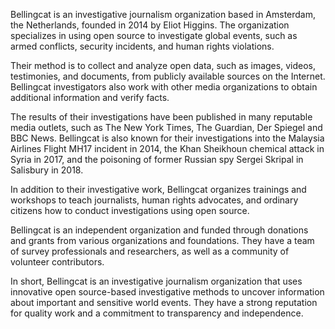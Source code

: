 Bellingcat is an investigative journalism organization based in Amsterdam, the Netherlands, founded in 2014 by Eliot Higgins. The organization specializes in using open source to investigate global events, such as armed conflicts, security incidents, and human rights violations.

Their method is to collect and analyze open data, such as images, videos, testimonies, and documents, from publicly available sources on the Internet. Bellingcat investigators also work with other media organizations to obtain additional information and verify facts.

The results of their investigations have been published in many reputable media outlets, such as The New York Times, The Guardian, Der Spiegel and BBC News. Bellingcat is also known for their investigations into the Malaysia Airlines Flight MH17 incident in 2014, the Khan Sheikhoun chemical attack in Syria in 2017, and the poisoning of former Russian spy Sergei Skripal in Salisbury in 2018.

In addition to their investigative work, Bellingcat organizes trainings and workshops to teach journalists, human rights advocates, and ordinary citizens how to conduct investigations using open source.

Bellingcat is an independent organization and funded through donations and grants from various organizations and foundations. They have a team of survey professionals and researchers, as well as a community of volunteer contributors.

In short, Bellingcat is an investigative journalism organization that uses innovative open source-based investigative methods to uncover information about important and sensitive world events. They have a strong reputation for quality work and a commitment to transparency and independence.

